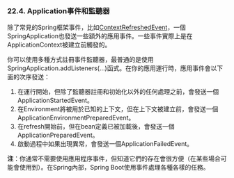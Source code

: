 ### 22.4. Application事件和監聽器

除了常見的Spring框架事件，比如[ContextRefreshedEvent](http://docs.spring.io/spring/docs/4.1.4.RELEASE/javadoc-api/org/springframework/context/event/ContextRefreshedEvent.html)，一個SpringApplication也發送一些額外的應用事件。一些事件實際上是在ApplicationContext被建立前觸發的。

你可以使用多種方式註冊事件監聽器，最普通的是使用SpringApplication.addListeners(…)函式。在你的應用運行時，應用事件會以下面的次序發送：

1. 在運行開始，但除了監聽器註冊和初始化以外的任何處理之前，會發送一個ApplicationStartedEvent。
2. 在Environment將被用於已知的上下文，但在上下文被建立前，會發送一個ApplicationEnvironmentPreparedEvent。
3. 在refresh開始前，但在bean定義已被加載後，會發送一個ApplicationPreparedEvent。
4. 啟動過程中如果出現異常，會發送一個ApplicationFailedEvent。

**注**：你通常不需要使用應用程序事件，但知道它們的存在會很方便（在某些場合可能會使用到）。在Spring內部，Spring Boot使用事件處理各種各樣的任務。
